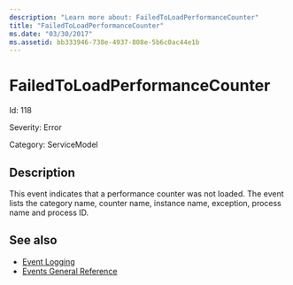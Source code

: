 ```yaml
---
description: "Learn more about: FailedToLoadPerformanceCounter"
title: "FailedToLoadPerformanceCounter"
ms.date: "03/30/2017"
ms.assetid: bb333946-738e-4937-808e-5b6c0ac44e1b
---
```

# FailedToLoadPerformanceCounter

Id: 118  
  
 Severity: Error  
  
 Category: ServiceModel  
  
## Description  

 This event indicates that a performance counter was not loaded. The event lists the category name, counter name, instance name, exception, process name and process ID.  
  
## See also

- [Event Logging](index.md)
- [Events General Reference](events-general-reference.md)
